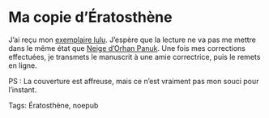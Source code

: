 # Ma copie d’Ératosthène

J’ai reçu mon [exemplaire lulu](/eratosthene/). J’espère que la lecture ne va pas me mettre dans le même état que [Neige d’Orhan Panuk](/2007/06/28/neige-d%e2%80%99orhan-panuk/). Une fois mes corrections effectuées, je transmets le manuscrit à une amie correctrice, puis le remets en ligne.

PS : La couverture est affreuse, mais ce n’est vraiment pas mon souci pour l’instant.

Tags: Ératosthène, noepub